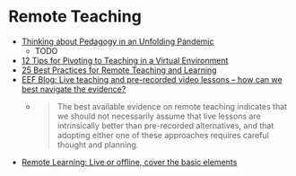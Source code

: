 Remote Teaching
===============

* [Thinking about Pedagogy in an Unfolding Pandemic  ](https://issuu.com/educationinternational/docs/2020_research_covid-19_eng)
    * TODO
* [12 Tips for Pivoting to Teaching in a Virtual Environment](https://www.mededpublish.org/manuscripts/3456)
* [25 Best Practices for Remote Teaching and Learning](https://teacherofsci.com/remote-teaching-and-learning/)
* [EEF Blog: Live teaching and pre-recorded video lessons – how can we best navigate the evidence?](https://educationendowmentfoundation.org.uk/news/eef-blog-live-teaching-and-pre-recorded-video-lessons-what-does-the-evidence-say/)
    * > The best available evidence on remote teaching indicates that we should not necessarily assume that live lessons are intrinsically better than pre-recorded alternatives, and that adopting either one of these approaches requires careful thought and planning.
* [Remote Learning: Live or offline, cover the basic elements](https://teacherhead.com/2021/01/10/remote-learning-live-or-offline-cover-the-basic-elements/)
